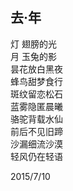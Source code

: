 ## 去·年
灯 翅膀的光<br>
月 玉兔的影<br>
昙花放白黑夜<br>
蜂鸟甜梦食行<br>
斑纹留恋松石<br>
蓝雾隐匿晨曦<br>
骆驼背载水仙<br>
前后不见旧蹄<br>
沙漏细流沙漠<br>
轻风仍在轻语<br>

2015/7/10<br>
